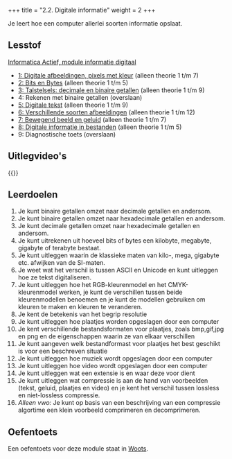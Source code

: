 +++
title = "2.2. Digitale informatie"
weight = 2
+++

Je leert hoe een computer allerlei soorten informatie opslaat.
<!--more-->

## Lesstof
[Informatica Actief, module informatie digitaal](https://moodle.informatica-actief.nl/course/view.php?id=742)
- [1: Digitale afbeeldingen, pixels met kleur](https://moodle.informatica-actief.nl/course/view.php?id=742#section-4) (alleen theorie 1 t/m 7)
- [2: Bits en Bytes](https://moodle.informatica-actief.nl/course/view.php?id=742#section-5) (alleen theorie 1 t/m 5)
- [3: Talstelsels: decimale en binaire getallen](https://moodle.informatica-actief.nl/course/view.php?id=742#section-6) (alleen theorie 1 t/m 9)
- 4: Rekenen met binaire getallen (overslaan)
- [5: Digitale tekst](https://moodle.informatica-actief.nl/course/view.php?id=742#section-8) (alleen theorie 1 t/m 9)
- [6: Verschillende soorten afbeeldingen](https://moodle.informatica-actief.nl/course/view.php?id=742#section-9) (alleen theorie 1 t/m 12)
- [7: Bewegend beeld en geluid](https://moodle.informatica-actief.nl/course/view.php?id=742#section-10) (alleen theorie 1 t/m 7)
- [8: Digitale informatie in bestanden](https://moodle.informatica-actief.nl/course/view.php?id=742#section-11) (alleen theorie 1 t/m 5)
- 9: Diagnostische toets (overslaan)

## Uitlegvideo's
{{<youtube id="?list=PLpTljPS--R5A9aLTfJz1RvxnqZHaPWpK8">}}

## Leerdoelen
1.	Je kunt binaire getallen omzet naar decimale getallen en andersom.
2.	Je kunt binaire getallen omzet naar hexadecimale getallen en andersom.
3.	Je kunt decimale getallen omzet naar hexadecimale getallen en andersom.
4.	Je kunt uitrekenen uit hoeveel bits of bytes een kilobyte, megabyte, gigabyte of terabyte bestaat.
5.	Je kunt uitleggen waarin de klassieke maten van kilo-, mega, gigabyte etc. afwijken van de SI-maten.
6.	Je weet wat het verschil is tussen ASCII en Unicode en kunt uitleggen hoe ze tekst digitaliseren.
7.	Je kunt uitleggen hoe het RGB-kleurenmodel en het CMYK-kleurenmodel werken, je kunt de verschillen tussen beide kleurenmodellen benoemen en je kunt de modellen gebruiken om kleuren te maken en kleuren te veranderen.
8.	Je kent de betekenis van het begrip resolutie
9.	Je kunt uitleggen hoe plaatjes worden opgeslagen door een computer
10.	Je kent verschillende bestandsformaten voor plaatjes, zoals bmp,gif,jpg en png en de eigenschappen waarin ze van elkaar verschillen
11.	Je kunt aangeven welk bestandformast voor plaatjes het best geschikt is voor een beschreven situatie
12.	Je kunt uitleggen hoe muziek wordt opgeslagen door een computer
13.	Je kunt uitleggen hoe video wordt opgeslagen door een computer
14.	Je kunt uitleggen wat een extensie is en waar deze voor dient
15.	Je kunt uitleggen wat compressie is aan de hand van voorbeelden (tekst, geluid, plaatjes en video) en je kent het verschil tussen lossless en niet-lossless compressie.
16.	<em>Alleen vwo:</em> Je kunt op basis van een beschrijving van een compressie algortime een klein voorbeeld comprimeren en decomprimeren. 

## Oefentoets
Een oefentoets voor deze module staat in [Woots](https://app.woots.nl).
